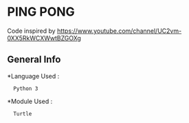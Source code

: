 # PING PONG 
Code inspired by https://www.youtube.com/channel/UC2vm-0XX5RkWCXWwtBZGOXg

## General Info

*Language Used :
```
  Python 3
```

*Module Used :
```
  Turtle
```
